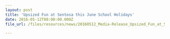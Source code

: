 ```yaml
---
layout: post
title: 'Upsized Fun at Sentosa this June School Holidays'
date: 2016-05-12T00:00:00.000Z
file_url: /files/resources/news/20160512_Media-Release_Upsized_Fun_at_Sentosa_this_June_School_Holidays.pdf

---
```

